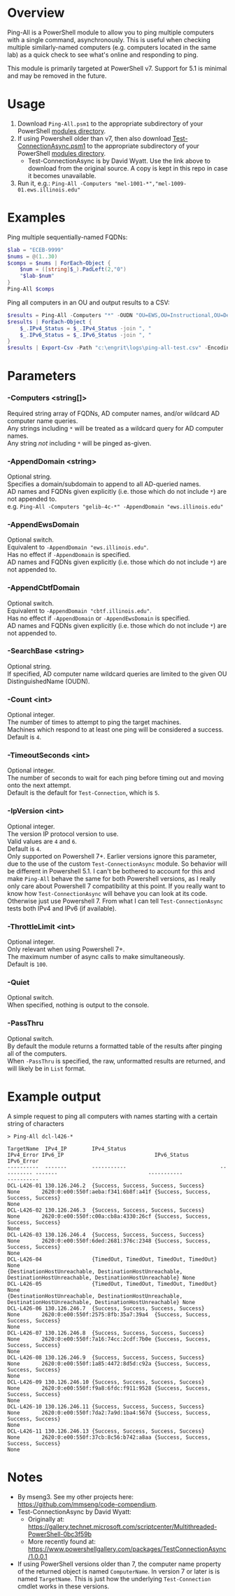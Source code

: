 # Overview
Ping-All is a PowerShell module to allow you to ping multiple computers with a single command, asynchronously. This is useful when checking multiple similarly-named computers (e.g. computers located in the same lab) as a quick check to see what's online and responding to ping.  

This module is primarily targeted at PowerShell v7. Support for 5.1 is minimal and may be removed in the future.  

# Usage
1. Download `Ping-All.psm1` to the appropriate subdirectory of your PowerShell [modules directory](https://github.com/engrit-illinois/how-to-install-a-custom-powershell-module).
2. If using Powershell older than v7, then also download [Test-ConnectionAsync.psm1](https://www.powershellgallery.com/packages/TestConnectionAsync/1.0.0.1) to the appropriate subdirectory of your PowerShell [modules directory](https://github.com/engrit-illinois/how-to-install-a-custom-powershell-module).
    - Test-ConnectionAsync is by David Wyatt. Use the link above to download from the original source. A copy is kept in this repo in case it becomes unavailable.
3. Run it, e.g.: `Ping-All -Computers "mel-1001-*","mel-1009-01.ews.illinois.edu"`

# Examples

Ping multiple sequentially-named FQDNs:
```powershell
$lab = "ECEB-9999"
$nums = @(1..30)
$comps = $nums | ForEach-Object {
    $num = ([string]$_).PadLeft(2,"0")
    "$lab-$num"
}
Ping-All $comps
```

Ping all computers in an OU and output results to a CSV:
```powershell
$results = Ping-All -Computers "*" -OUDN "OU=EWS,OU=Instructional,OU=Desktops,OU=Engineering,OU=Urbana,DC=ad,DC=uillinois,DC=edu" -PassThru
$results | ForEach-Object {
	$_.IPv4_Status = $_.IPv4_Status -join ", "
	$_.IPv6_Status = $_.IPv6_Status -join ", "
}
$results | Export-Csv -Path "c:\engrit\logs\ping-all-test.csv" -Encoding "Ascii" -NoTypeInformation
```

# Parameters

### -Computers \<string[]\>
Required string array of FQDNs, AD computer names, and/or wildcard AD computer name queries.  
Any strings including `*` will be treated as a wildcard query for AD computer names.  
Any string _not_ including `*` will be pinged as-given.  

### -AppendDomain \<string\>
Optional string.  
Specifies a domain/subdomain to append to all AD-queried names.  
AD names and FQDNs given explicitly (i.e. those which do not include `*`) are not appended to.  
e.g. `Ping-All -Computers "gelib-4c-*" -AppendDomain "ews.illinois.edu"`  

### -AppendEwsDomain
Optional switch.  
Equivalent to `-AppendDomain "ews.illinois.edu"`.  
Has no effect if `-AppendDomain` is specified.  
AD names and FQDNs given explicitly (i.e. those which do not include `*`) are not appended to.  

### -AppendCbtfDomain
Optional switch.  
Equivalent to `-AppendDomain "cbtf.illinois.edu"`.  
Has no effect if `-AppendDomain` or `-AppendEwsDomain` is specified.  
AD names and FQDNs given explicitly (i.e. those which do not include `*`) are not appended to.  

### -SearchBase \<string\>
Optional string.  
If specified, AD computer name wildcard queries are limited to the given OU DistinguishedName (OUDN).  

### -Count \<int\>
Optional integer.  
The number of times to attempt to ping the target machines.  
Machines which respond to at least one ping will be considered a success.  
Default is `4`.  

### -TimeoutSeconds \<int\>
Optional integer.  
The number of seconds to wait for each ping before timing out and moving onto the next attempt.  
Default is the default for `Test-Connection`, which is `5`.  

### -IpVersion \<int\>
Optional integer.  
The version IP protocol version to use.  
Valid values are `4` and `6`.  
Default is `4`.  
Only supported on Powershell 7+. Earlier versions ignore this parameter, due to the use of the custom `Test-ConnectionAsync` module. So behavior will be different in Powershell 5.1. I can't be bothered to account for this and make `Ping-All` behave the same for both Powershell versions, as I really only care about Powershell 7 compatibility at this point. If you really want to know how `Test-ConnectionAsync` will behave you can look at its code. Otherwise just use Powershell 7. From what I can tell `Test-ConnectionAsync` tests both IPv4 and IPv6 (if available).  

### -ThrottleLimit \<int\>
Optional integer.  
Only relevant when using Powershell 7+.  
The maximum number of async calls to make simultaneously.  
Default is `100`.  

### -Quiet
Optional switch.  
When specified, nothing is output to the console.  

### -PassThru
Optional switch.  
By default the module returns a formatted table of the results after pinging all of the computers.  
When `-PassThru` is specified, the raw, unformatted results are returned, and will likely be in `List` format.  

# Example output

A simple request to ping all computers with names starting with a certain string of characters
```
> Ping-All dcl-l426-*

TargetName  IPv4_IP        IPv4_Status                              IPv4_Error IPv6_IP                             IPv6_Status                                                                                                      IPv6_Error
----------  -------        -----------                              ---------- -------                             -----------                                                                                                      ----------
DCL-L426-01 130.126.246.2  {Success, Success, Success, Success}     None       2620:0:e00:550f:aeba:f341:6b8f:a41f {Success, Success, Success, Success}                                                                             None
DCL-L426-02 130.126.246.3  {Success, Success, Success, Success}     None       2620:0:e00:550f:c00a:cb8a:4330:26cf {Success, Success, Success, Success}                                                                             None
DCL-L426-03 130.126.246.4  {Success, Success, Success, Success}     None       2620:0:e00:550f:6ded:2681:376c:2348 {Success, Success, Success, Success}                                                                             None
DCL-L426-04                {TimedOut, TimedOut, TimedOut, TimedOut} None                                           {DestinationHostUnreachable, DestinationHostUnreachable, DestinationHostUnreachable, DestinationHostUnreachable} None
DCL-L426-05                {TimedOut, TimedOut, TimedOut, TimedOut} None                                           {DestinationHostUnreachable, DestinationHostUnreachable, DestinationHostUnreachable, DestinationHostUnreachable} None
DCL-L426-06 130.126.246.7  {Success, Success, Success, Success}     None       2620:0:e00:550f:2575:8fb:35a7:39a4  {Success, Success, Success, Success}                                                                             None
DCL-L426-07 130.126.246.8  {Success, Success, Success, Success}     None       2620:0:e00:550f:7a16:74cc:2cdf:7b0e {Success, Success, Success, Success}                                                                             None
DCL-L426-08 130.126.246.9  {Success, Success, Success, Success}     None       2620:0:e00:550f:1a85:4472:8d5d:c92a {Success, Success, Success, Success}                                                                             None
DCL-L426-09 130.126.246.10 {Success, Success, Success, Success}     None       2620:0:e00:550f:f9a8:6fdc:f911:9528 {Success, Success, Success, Success}                                                                             None
DCL-L426-10 130.126.246.11 {Success, Success, Success, Success}     None       2620:0:e00:550f:7da2:7a9d:1ba4:567d {Success, Success, Success, Success}                                                                             None
DCL-L426-11 130.126.246.13 {Success, Success, Success, Success}     None       2620:0:e00:550f:37cb:8c56:b742:a8aa {Success, Success, Success, Success}                                                                             None
```

# Notes
- By mseng3. See my other projects here: https://github.com/mmseng/code-compendium.
- Test-ConnectionAsync by David Wyatt:
  - Originally at: https://gallery.technet.microsoft.com/scriptcenter/Multithreaded-PowerShell-0bc3f59b
  - More recently found at: https://www.powershellgallery.com/packages/TestConnectionAsync/1.0.0.1
- If using PowerShell versions older than 7, the computer name property of the returned object is named `ComputerName`. In version 7 or later is is named `TargetName`. This is just how the underlying `Test-Connection` cmdlet works in these versions.
